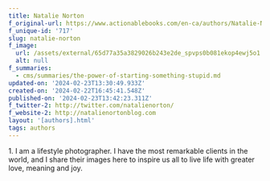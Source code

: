 ```yaml
---
title: Natalie Norton
f_original-url: https://www.actionablebooks.com/en-ca/authors/Natalie-Norton/
f_unique-id: '717'
slug: natalie-norton
f_image:
  url: /assets/external/65d77a35a3829026b243e2de_spvps0b081ekop4ewj5o1.jpeg
  alt: null
f_summaries:
  - cms/summaries/the-power-of-starting-something-stupid.md
updated-on: '2024-02-23T13:30:49.933Z'
created-on: '2024-02-22T16:45:41.548Z'
published-on: '2024-02-23T13:42:23.311Z'
f_twitter-2: http://twitter.com/natalienorton/
f_website-2: http://natalienortonblog.com
layout: '[authors].html'
tags: authors
---
```


1\. I am a lifestyle photographer. I have the most remarkable clients in the world, and I share their images here to inspire us all to live life with greater love, meaning and joy.
